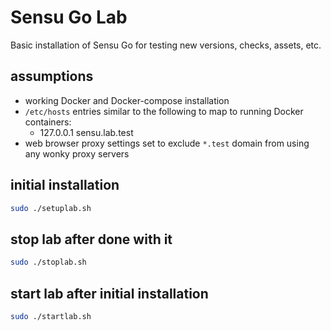 # Sensu Go Lab

Basic installation of Sensu Go for testing new versions, checks, assets, etc. 

## assumptions
- working Docker and Docker-compose installation
- `/etc/hosts` entries similar to the following to map to running Docker containers:
    - 127.0.0.1 sensu.lab.test
- web browser proxy settings set to exclude `*.test` domain from using any wonky proxy servers

## initial installation
```bash
sudo ./setuplab.sh
```

## stop lab after done with it
```bash
sudo ./stoplab.sh
```

## start lab after initial installation
```bash
sudo ./startlab.sh
```

